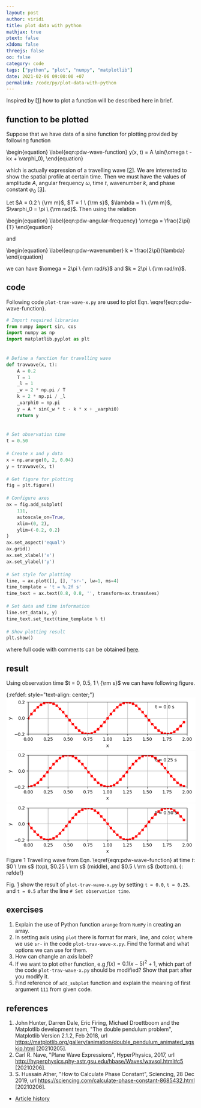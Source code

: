 ```yaml
---
layout: post
author: viridi
title: plot data with python
mathjax: true
ptext: false
x3dom: false
threejs: false
oo: false
category: code
tags: ["python", "plot", "numpy", "matplotlib"]
date: 2021-02-06 09:00:00 +07
permalink: /code/py/plot-data-with-python
---
```

Inspired by [[1](#ref1)] how to plot a function will be described here in brief. 


## function to be plotted
Suppose that we have data of a sine function for plotting provided by following function

\begin{equation}
\label{eqn:pdw-wave-function}
y(x, t) = A \sin(\omega t - kx + \varphi_0),
\end{equation}

which is actually expression of a travelling wave [[2](#ref2)]. We are interested to show the spatial profile at certain time. Then we must have the values of amplitude $A$, angular frequency $\omega$, time $t$, wavenumber $k$, and phase constant $\varphi_0$ [[3](#ref3)].

Let $A = 0.2 \ {\rm m}$, $T = 1 \ {\rm s}$, $\lambda = 1 \ {\rm m}$, $\varphi_0 = \pi \ {\rm rad}$. Then using the relation

\begin{equation}
\label{eqn:pdw-angular-frequency}
\omega = \frac{2\pi}{T}
\end{equation}

and

\begin{equation}
\label{eqn:pdw-wavenumber}
k = \frac{2\pi}{\lambda}
\end{equation}

we can have $\omega = 2\pi \ {\rm rad/s}$ and $k = 2\pi \ {\rm rad/m}$.

## code
Following code `plot-trav-wave-x.py` are used to plot Eqn. \eqref{eqn:pdw-wave-function}.

```python
# Import required libraries
from numpy import sin, cos
import numpy as np
import matplotlib.pyplot as plt


# Define a function for travelling wave
def travwave(x, t):
	A = 0.2
	T = 1
	_l = 1
	_w = 2 * np.pi / T
	k = 2 * np.pi / _l
	_varphi0 = np.pi
	y = A * sin(_w * t - k * x + _varphi0)
	return y


# Set observation time
t = 0.50

# Create x and y data
x = np.arange(0, 2, 0.04)
y = travwave(x, t)

# Get figure for plotting
fig = plt.figure()

# Configure axes
ax = fig.add_subplot(
	111,
	autoscale_on=True,
	xlim=(0, 2),
	ylim=(-0.2, 0.2)
)
ax.set_aspect('equal')
ax.grid()
ax.set_xlabel('x')
ax.set_ylabel('y')

# Set style for plotting
line, = ax.plot([], [], 'sr-', lw=1, ms=4)
time_template = 't = %.2f s'
time_text = ax.text(0.8, 0.8, '', transform=ax.transAxes)

# Set data and time information
line.set_data(x, y)
time_text.set_text(time_template % t)

# Show plotting result
plt.show()
```

where full code with comments can be obtained [here](https://github.com/butiran/butiran.github.io/blob/master/src/py/anim/plot-trav-wave-x.py).


## result
Using observation time $t = 0, 0.5, 1 \ {\rm s}$ we can have following figure.

{:refdef: style="text-align: center;"}
![..](/assets/img/code/py/wave/trav-wave-t0.00.png)
![..](/assets/img/code/py/wave/trav-wave-t0.25.png)
![..](/assets/img/code/py/wave/trav-wave-t0.50.png)
<br />
Figure <a name="fig:pdw-travelling-wave">1</a> Travelling wave from Eqn. \eqref{eqn:pdw-wave-function} at time $t$: $0 \ \rm s$ (top), $0.25 \ \rm s$ (middle), and $0.5 \ \rm s$ (bottom).
{: refdef}

Fig. <a href="#fig:pdw-travelling-wave">1</a> show the result of `plot-trav-wave-x.py` by setting `t = 0.0`, `t = 0.25`. and `t = 0.5` after the line `# Set observation time`.


## exercises
1. Explain the use of Python function `arange` from `NumPy` in creating an array.
2. In setting axis using `plot` there is format for mark, line, and color, where we use `sr-` in the code `plot-trav-wave-x.py`. Find the format and what options we can use for them.
3. How can changle an axis label?
4. If we want to plot other function, e.g $f(x) = 0.1(x - 5)^2 + 1$, which part of the code `plot-trav-wave-x.py` should be modified? Show that part after you modify it.
5. Find reference of `add_subplot` function and explain the meaning of first argument `111` from given code.


## references
1. <a name="ref1"></a>John Hunter, Darren Dale, Eric Firing, Michael Droettboom and the Matplotlib development team, "The double pendulum problem", Matplotlib Version 2.1.2, Feb 2018, url <https://matplotlib.org/gallery/animation/double_pendulum_animated_sgskip.html> [20210205].
2. <a name="ref2"></a>Carl R. Nave, "Plane Wave Expressions", HyperPhysics, 2017, url <http://hyperphysics.phy-astr.gsu.edu/hbase/Waves/wavsol.html#c5> [20210206].
3. <a name="ref3"></a>S. Hussain Ather, "How to Calculate Phase Constant", Sciencing, 28 Dec 2019, url <https://sciencing.com/calculate-phase-constant-8685432.html> [20210206].

+ [Article history](https://github.com/butiran/butiran.github.io/commits/master/_posts/code/py/2021-02-06-plot-data-with-python.md)
